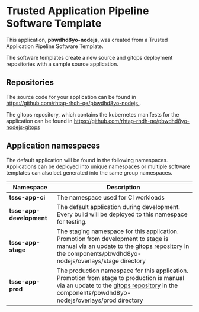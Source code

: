 # Trusted Application Pipeline Software Template

This application, **pbwdhd8yo-nodejs**, was created from a Trusted Application Pipeline Software Template.

The software templates create a new source and gitops deployment repositories with a sample source application. 

## Repositories

The source code for your application can be found in [https://github.com/rhtap-rhdh-qe/pbwdhd8yo-nodejs ](https://github.com/rhtap-rhdh-qe/pbwdhd8yo-nodejs ).
 
The gitops repository, which contains the kubernetes manifests for the application can be found in 
[https://github.com/rhtap-rhdh-qe/pbwdhd8yo-nodejs-gitops ](https://github.com/rhtap-rhdh-qe/pbwdhd8yo-nodejs-gitops ) 

## Application namespaces 

The default application will be found in the following namespaces. Applications can be deployed into unique namespaces or multiple software templates can also bet generated into the same group namespaces.  

|  Namespace   |  Description   |  
| -------- | -------- |
| **tssc-app-ci** | The namespace used for CI workloads |
| **tssc-app-development** | The default application during development. Every build will be deployed to this namespace for testing. |
| **tssc-app-stage** | The staging namespace for this application. Promotion from development to stage is manual via an update to the [gitops repository](https://github.com/rhtap-rhdh-qe/pbwdhd8yo-nodejs-gitops ) in the components/pbwdhd8yo-nodejs/overlays/stage directory |
| **tssc-app-prod** | The production namespace for this application. Promotion from stage to production is manual via an update to the [gitops repository](https://github.com/rhtap-rhdh-qe/pbwdhd8yo-nodejs-gitops ) in the components/pbwdhd8yo-nodejs/overlays/prod directory |
